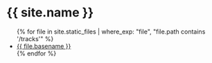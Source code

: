 <h1>{{ site.name }}</h1>

<ul>
{% for file in site.static_files | where_exp: "file", "file.path contains '/tracks'" %}
  <li><a href="{{ file.path }}">{{ file.basename }}</a></li>
{% endfor %}
</ul>
